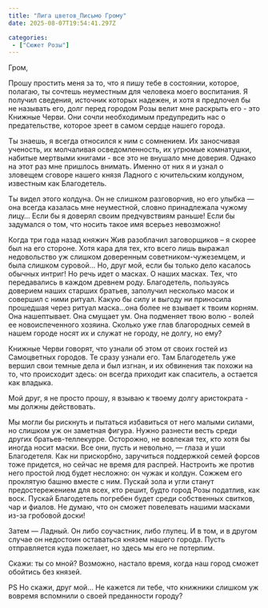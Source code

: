 ```yaml
---
title: "Лига цветов_Письмо Грому"
date: 2025-08-07T19:54:41.297Z

categories:
 - ["Сюжет Розы"]
---
```


Гром,

Прошу простить меня за то, что я пишу тебе в состоянии, которое,
полагаю, ты сочтешь неуместным для человека моего воспитания. Я получил
сведения, источник которых надежен, и хотя я предпочел бы не называть
его, долг перед городом Розы велит мне раскрыть его - это Книжные Черви.
Они сочли необходимым предупредить нас о предательстве, которое зреет в
самом сердце нашего города.

Ты знаешь, я всегда относился к ним с сомнением. Их заносчивая ученость,
их молчаливая осведомленность, их угрюмые комнатушки, набитые мертвыми
книгами - все это не внушало мне доверия. Однако на этот раз мне
пришлось внимать. Именно от них я и узнал о зловещем сговоре нашего
князя Ладного с ючительским колдуном, известным как Благодетель.

Ты видел этого колдуна. Он не слишком разговорчив, но его улыбка — она
всегда казалась мне неуместной, словно принадлежала чужому лицу… Если бы
я доверял своим предчувствиям раньше! Если бы задумался о том, что
носить такое имя всерьез невозможно!

Когда три года назад княжич Жив разоблачил заговорщиков – я скорее был
на его стороне. Хотя кара для тех, кто всего лишь выражал недовольство
уж слишком доверенным советником-чужеземцем, и была слишком суровой… Но,
друг мой, если бы только дело касалось обычных интриг! Но речь идет о
масках. О наших масках. Тех, что передавались в каждом древнем роду.
Благодетель, пользуясь доверием наших старших братьев, заполучил
несколько масок и совершил с ними ритуал. Какую бы силу и выгоду ни
приносила прошедшая через ритуал маска…она более не взывает к твоим
корням. Она нашептывает. Она смущает ум. Она подменяет твою волю - волей
ее новоиспеченного хозяина. Сколько уже глав благородных семей в нашем
городе носят их и служат не городу, не долгу, но ему?

Книжные Черви говорят, что узнали об этом от своих гостей из Самоцветных
городов. Те сразу узнали его. Там Благодетель уже вершил свои темные
дела и был изгнан, и их обвинения так похожи на то, что происходит
здесь: он всегда приходит как спаситель, а остается как владыка.

Мой друг, я не просто прошу, я взываю к твоему долгу аристократа - мы
должны действовать.

Мы могли бы рискнуть и пытаться избавиться от него малыми силами, но
слишком уж он заметная фигура. Нужно разнести весть среди других
братьев-теллекурре. Осторожно, не вовлекая тех, кто хотя бы иногда носит
маски. Все они, пусть и невольно, — глаза и уши Благодетеля. Как ни
прискорбно, заручиться поддержкой семей форсов тоже придется, но сейчас
не время для распрей. Настроить же против него простой люд будет
несложно: он чужак и колдун. Сожжем его проклятую башню вместе с ним.
Пускай зола и угли станут предостережением для всех, кто решит, будто
город Розы податлив, как воск. Пускай Благодетель погребен будет среди
собственных свитков, чар и фиалов. Не думаю, что он сможет повелевать
нашими масками из-за гробовой доски!

Затем — Ладный. Он либо соучастник, либо глупец. И в том, и в другом
случае он недостоин оставаться князем нашего города. Пусть отправляется
куда пожелает, но здесь мы его не потерпим.

Скажи: ты со мной? Возможно, настало время, когда наш город сможет
обойтись без князей.

PS Но скажи, друг мой… Не кажется ли тебе, что книжники слишком уж
вовремя вспомнили о своей преданности городу?

